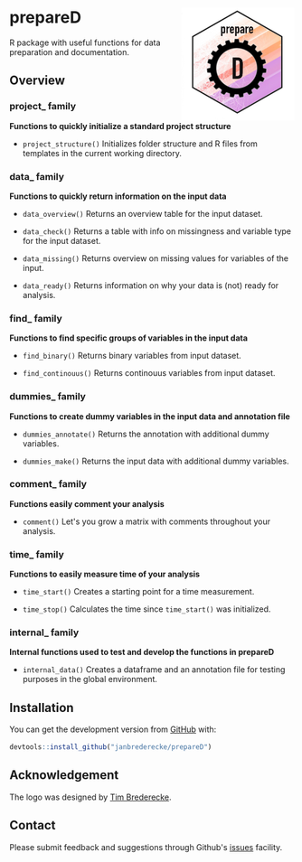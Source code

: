 # prepareD <img src="man/figures/logo_test.jpeg" width="200" height="200" align="right" />

R package with useful functions for data preparation and documentation.

## Overview

### project_ family
**Functions to quickly initialize a standard project structure** 

-   `project_structure()` Initializes folder structure and R files from
templates in the current working directory.

### data_ family
**Functions to quickly return information on the input data** 

-   `data_overview()` Returns an overview table for the input dataset.

-   `data_check()` Returns a table with info on missingness and variable type
for the input dataset.

-   `data_missing()` Returns overview on missing values for variables of the
input.

-   `data_ready()` Returns information on why your data is (not) ready for
analysis.

### find_ family
**Functions to find specific groups of variables in the input data** 

-   `find_binary()` Returns binary variables from input dataset.

-   `find_continouus()` Returns continouus variables from input dataset.

### dummies_ family
**Functions to create dummy variables in the input data and annotation file** 

-   `dummies_annotate()` Returns the annotation with additional dummy variables.

-   `dummies_make()` Returns the input data with additional dummy variables.

### comment_ family
**Functions easily comment your analysis** 

-   `comment()` Let's you grow a matrix with comments throughout your analysis.

### time_ family
**Functions to easily measure time of your analysis** 

-   `time_start()` Creates a starting point for a time measurement.

-   `time_stop()` Calculates the time since `time_start()` was initialized.

### internal_ family
**Internal functions used to test and develop the functions in prepareD** 

-   `internal_data()` Creates a dataframe and an annotation file for testing
purposes in the global environment.

## Installation

You can get the development version from [GitHub](https://github.com/) with:

``` r
devtools::install_github("janbrederecke/prepareD")
```

## Acknowledgement

The logo was designed by [Tim Brederecke](https://www.instagram.com/timbrederecke/). 

## Contact
Please submit feedback and suggestions through Github's [issues](https://github.com/janbrederecke/prepareD/issues) facility.

